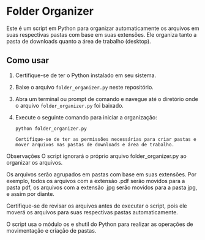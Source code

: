 # Folder Organizer

Este é um script em Python para organizar automaticamente os arquivos em suas respectivas pastas com base em suas extensões. Ele organiza tanto a pasta de downloads quanto a área de trabalho (desktop).

## Como usar

1. Certifique-se de ter o Python instalado em seu sistema.

2. Baixe o arquivo `folder_organizer.py` neste repositório.

3. Abra um terminal ou prompt de comando e navegue até o diretório onde o arquivo `folder_organizer.py` foi baixado.

4. Execute o seguinte comando para iniciar a organização:

   ```shell
   python folder_organizer.py

   Certifique-se de ter as permissões necessárias para criar pastas e mover arquivos nas pastas de downloads e área de trabalho.

Observações
O script ignorará o próprio arquivo folder_organizer.py ao organizar os arquivos.

Os arquivos serão agrupados em pastas com base em suas extensões. Por exemplo, todos os arquivos com a extensão .pdf serão movidos para a pasta pdf, os arquivos com a extensão .jpg serão movidos para a pasta jpg, e assim por diante.

Certifique-se de revisar os arquivos antes de executar o script, pois ele moverá os arquivos para suas respectivas pastas automaticamente.

O script usa o módulo os e shutil do Python para realizar as operações de movimentação e criação de pastas.
